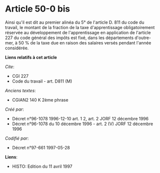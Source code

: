 # Article 50-0 bis

Ainsi qu'il est dit au premier alinéa du 5° de l'article D. 811 du code du travail, le montant de la fraction de la taxe
d'apprentissage obligatoirement réservée au développement de l'apprentissage en application de l'article 227 du code général
des impôts est fixé, dans les départements d'outre-mer, à 50 % de la taxe due en raison des salaires versés pendant l'année
considérée.

**Liens relatifs à cet article**

_Cite_:

  - CGI 227
  - Code du travail - art. D811 (M)

_Anciens textes_:

  - CGIAN2 140 K 2ème phrase

_Créé par_:

  - Décret n°96-1078 1996-12-10 art. 1 2, art. 2 JORF 12 décembre 1996
  - Décret n°96-1078 du 10 décembre 1996 - art. 2 (V) JORF 12 décembre 1996

_Codifié par_:

  - Décret n°97-661 1997-05-28

**Liens**:

  - HISTO: Edition du 11 avril 1997
